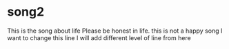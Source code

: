 # song2

This is the song about life
Please be honest in life.
this is not a happy song
I want to change this line
I will add different level of line from here
